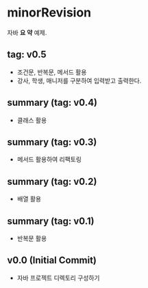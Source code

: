 # minorRevision
자바 **요 약** 예제.
## tag: v0.5

- 조건문, 반복문, 메서드 활용
- 강사, 학생, 매니저를 구분하여 입력받고 출력한다.

## summary (tag: v0.4)

- 클래스 활용

## summary (tag: v0.3)

- 메서드 활용하여 리팩토링

## summary (tag: v0.2)

- 배열 활용

## summary (tag: v0.1)

- 반복문 활용

## v0.0 (Initial Commit)

-   자바 프로젝트 디렉토리 구성하기
